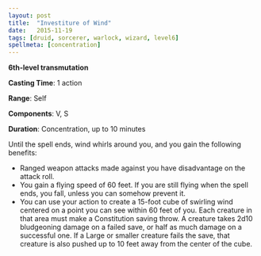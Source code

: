 ```yaml
---
layout: post
title:  "Investiture of Wind"
date:   2015-11-19
tags: [druid, sorcerer, warlock, wizard, level6]
spellmeta: [concentration]
---
```


**6th-level transmutation**

**Casting Time**: 1 action

**Range**: Self

**Components**: V, S

**Duration**: Concentration, up to 10 minutes

Until the spell ends, wind whirls around you, and you gain the following benefits:

* Ranged weapon attacks made against you have disadvantage on the attack roll.
* You gain a flying speed of 60 feet. If you are still flying when the spell ends, you fall, unless you can somehow prevent it.
* You can use your action to create a 15-foot cube of swirling wind centered on a point you can see within 60 feet of you. Each creature in that area must make a Constitution saving throw. A creature takes 2d10 bludgeoning damage on a failed save, or half as much damage on a successful one. If a Large or smaller creature fails the save, that creature is also pushed up to 10 feet away from the center of the cube.
